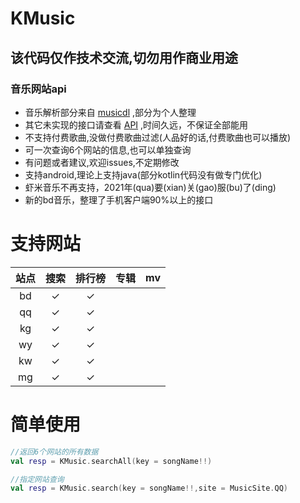 # KMusic

## 该代码仅作技术交流,切勿用作商业用途

### 音乐网站api
- 音乐解析部分来自 [musicdl](https://github.com/CharlesPikachu/musicdl) ,部分为个人整理
- 其它未实现的接口请查看 [API](https://github.com/yhsj0919/KMusic/blob/master/API.md) ,时间久远，不保证全部能用
- 不支持付费歌曲,没做付费歌曲过滤(人品好的话,付费歌曲也可以播放)
- 可一次查询6个网站的信息,也可以单独查询
- 有问题或者建议,欢迎issues,不定期修改
- 支持android,理论上支持java(部分kotlin代码没有做专门优化)
- 虾米音乐不再支持，2021年(qua)要(xian)关(gao)服(bu)了(ding)
- 新的bd音乐，整理了手机客户端90%以上的接口

# 支持网站

| 站点 |  搜索 | 排行榜 | 专辑 | mv |
| :--: |  :-----: | :-----: |  :-----: |  :-----: |
| bd     |✓|✓| | |
| qq      |✓|✓|| |
| kg     |✓|✓| | |
| wy   |✓|✓| | |
| kw     |✓|✓| | |
| mg     |✓|✓| | |


# 简单使用
```kotlin
//返回6个网站的所有数据
val resp = KMusic.searchAll(key = songName!!)

//指定网站查询
val resp = KMusic.search(key = songName!!,site = MusicSite.QQ)

```
